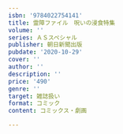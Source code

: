 ```yaml
---
isbn: '9784022754141'
title: 霊障ファイル　呪いの浸食特集
volume: ''
series: ＡＳスペシャル
publisher: 朝日新聞出版
pubdate: '2020-10-29'
cover: ''
author: ''
description: ''
price: '490'
genre: ''
target: 雑誌扱い
format: コミック
content: コミックス・劇画

---
```

